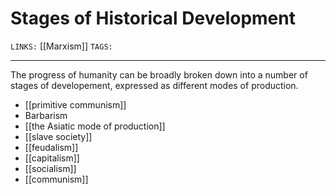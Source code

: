 # Stages of Historical Development
`LINKS:` [[Marxism]] 
`TAGS:`  

---
The progress of humanity can be broadly broken down into a number of stages of developement, expressed as different modes of production.

- [[primitive communism]]
- Barbarism
- [[the Asiatic mode of production]]
- [[slave society]]
- [[feudalism]]
- [[capitalism]]
- [[socialism]]
- [[communism]]

